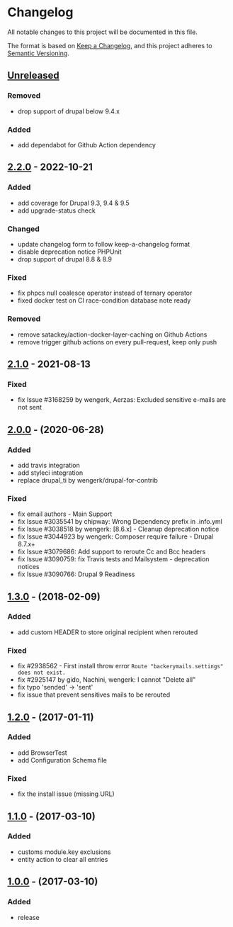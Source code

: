 # Changelog
All notable changes to this project will be documented in this file.

The format is based on [Keep a Changelog](https://keepachangelog.com/en/1.0.0/),
and this project adheres to [Semantic Versioning](https://semver.org/spec/v2.0.0.html).

## [Unreleased]
### Removed
- drop support of drupal below 9.4.x

### Added
- add dependabot for Github Action dependency

## [2.2.0] - 2022-10-21
### Added
- add coverage for Drupal 9.3, 9.4 & 9.5
- add upgrade-status check

### Changed
- update changelog form to follow keep-a-changelog format
- disable deprecation notice PHPUnit
- drop support of drupal 8.8 & 8.9

### Fixed
- fix phpcs null coalesce operator instead of ternary operator
- fixed docker test on CI race-condition database note ready

### Removed
- remove satackey/action-docker-layer-caching on Github Actions
- remove trigger github actions on every pull-request, keep only push

## [2.1.0] - 2021-08-13
### Fixed
- fix Issue #3168259 by wengerk, Aerzas: Excluded sensitive e-mails are not sent

## [2.0.0] - (2020-06-28)
### Added
- add travis integration
- add styleci integration
- replace drupal_ti by wengerk/drupal-for-contrib

### Fixed
- fix email authors - Main Support
- fix Issue #3035541 by chipway: Wrong Dependency prefix in .info.yml
- fix Issue #3038518 by wengerk: \[8.6.x] - Cleanup deprecation notice
- fix Issue #3044923 by wengerk: Composer require failure - Drupal 8.7.x+
- fix Issue #3079686: Add support to reroute Cc and Bcc headers
- fix Issue #3090759: fix Travis tests and Mailsystem - deprecation notices
- fix Issue #3090766: Drupal 9 Readiness

## [1.3.0] - (2018-02-09)
### Added
- add custom HEADER to store original recipient when rerouted

### Fixed
- fix #2938562 - First install throw error `Route "backerymails.settings" does not exist.`
- fix #2925147 by gido, Nachini, wengerk: I cannot "Delete all"
- fix typo 'sended' -> 'sent'
- fix issue that prevent sensitives mails to be rerouted

## [1.2.0] - (2017-01-11)
### Added
- add BrowserTest
- add Configuration Schema file

### Fixed
- fix the install issue (missing URL)

## [1.1.0] - (2017-03-10)
### Added
- customs module.key exclusions
- entity action to clear all entries

## [1.0.0] - (2017-03-10)
### Added
- release

[Unreleased]: https://github.com/antistatique/drupal-backerymails/compare/8.x-2.2...HEAD
[2.2.0]: https://github.com/antistatique/drupal-backerymails/compare/8.x-2.1...8.x-2.2
[2.1.0]: https://github.com/antistatique/drupal-backerymails/compare/8.x-2.0...8.x-2.1
[2.0.0]: https://github.com/antistatique/drupal-backerymails/compare/8.x-1.3...8.x-2.0
[1.3.0]: https://github.com/antistatique/drupal-backerymails/compare/8.x-1.2...8.x-1.3
[1.2.0]: https://github.com/antistatique/drupal-backerymails/compare/8.x-1.1...8.x-1.2
[1.1.0]: https://github.com/antistatique/drupal-backerymails/compare/8.x-1.0...8.x-1.1
[1.0.0]: https://github.com/antistatique/drupal-backerymails/releases/tag/8.x-1.0
